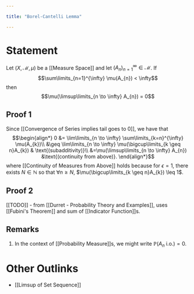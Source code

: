 ```yaml
---

title: "Borel-Cantelli Lemma"

---
```

# Statement
Let $(X, \mathcal{M}, \mu)$ be a [[Measure Space]] and let $({A}_{n})_{n=1}^{\infty} \in \mathcal{M}$. If 
$$\sum\limits_{n=1}^{\infty} \mu(A_{n}) < \infty$$ then 
$$\mu(\limsup\limits_{n \to \infty} A_{n}) = 0$$
## Proof 1
Since [[Convergence of Series implies tail goes to 0]], we have that
$$\begin{align*}
0 &=  \lim\limits_{n \to \infty} \sum\limits_{k=n}^{\infty} \mu(A_{k})\\
&\geq  \lim\limits_{n \to \infty} \mu(\bigcup\limits_{k \geq n}A_{k}) & \text{(subadditivity)}\\
&=\mu(\limsup\limits_{n \to \infty} A_{n}) &\text{(continuity from above)}.
\end{align*}$$
where [[Continuity of Measures from Above]] holds because for $\epsilon = 1$, there exists $N \in \mathbb{N}$ so that $\forall n \geq N$, $\mu(\bigcup\limits_{k \geq n}A_{k}) \leq 1$.

## Proof 2
[[TODO]] - from [[Durret - Probability Theory and Examples]], uses [[Fubini's Theorem]] and sum of [[Indicator Function]]s.

## Remarks
1. In the context of [[Probability Measure]]s, we might write $\mathbb{P}(A_{n} \text{ i.o.}) = 0$.

# Other Outlinks
- [[Limsup of Set Sequence]]
